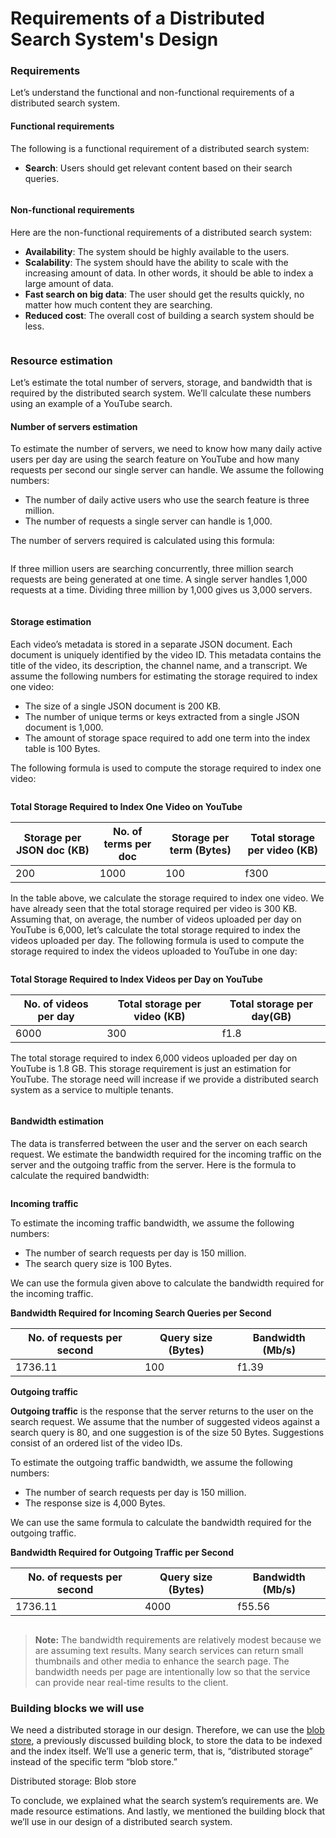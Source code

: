 # Requirements of a Distributed Search System's Design

### Requirements <a href="#requirements-0" id="requirements-0"></a>

Let’s understand the functional and non-functional requirements of a distributed search system.

#### Functional requirements <a href="#functional-requirements-1" id="functional-requirements-1"></a>

The following is a functional requirement of a distributed search system:

* **Search**: Users should get relevant content based on their search queries.

<figure><img src="https://kuweiguge.github.io/Grokking-Modern-System-Design-Interview-Gitbook/.gitbook/assets/Screenshot 2023-09-03 at 2.12.08 AM.png" alt=""><figcaption></figcaption></figure>

#### Non-functional requirements <a href="#non-functional-requirements-0" id="non-functional-requirements-0"></a>

Here are the non-functional requirements of a distributed search system:

* **Availability**: The system should be highly available to the users.
* **Scalability**: The system should have the ability to scale with the increasing amount of data. In other words, it should be able to index a large amount of data.
* **Fast search on big data**: The user should get the results quickly, no matter how much content they are searching.
* **Reduced cost**: The overall cost of building a search system should be less.

<figure><img src="https://kuweiguge.github.io/Grokking-Modern-System-Design-Interview-Gitbook/.gitbook/assets/Screenshot 2023-09-03 at 2.12.31 AM.png" alt=""><figcaption></figcaption></figure>

### Resource estimation <a href="#resource-estimation-0" id="resource-estimation-0"></a>

Let’s estimate the total number of servers, storage, and bandwidth that is required by the distributed search system. We’ll calculate these numbers using an example of a YouTube search.

#### Number of servers estimation <a href="#number-of-servers-estimation-1" id="number-of-servers-estimation-1"></a>

To estimate the number of servers, we need to know how many daily active users per day are using the search feature on YouTube and how many requests per second our single server can handle. We assume the following numbers:

* The number of daily active users who use the search feature is three million.
* The number of requests a single server can handle is 1,000.

The number of servers required is calculated using this formula:

<figure><img src="https://kuweiguge.github.io/Grokking-Modern-System-Design-Interview-Gitbook/.gitbook/assets/Screenshot 2023-09-03 at 2.13.01 AM.png" alt=""><figcaption></figcaption></figure>

If three million users are searching concurrently, three million search requests are being generated at one time. A single server handles 1,000 requests at a time. Dividing three million by 1,000 gives us 3,000 servers.

<figure><img src="https://kuweiguge.github.io/Grokking-Modern-System-Design-Interview-Gitbook/.gitbook/assets/Screenshot 2023-09-03 at 2.13.15 AM.png" alt=""><figcaption></figcaption></figure>

#### Storage estimation <a href="#storage-estimation-0" id="storage-estimation-0"></a>

Each video’s metadata is stored in a separate JSON document. Each document is uniquely identified by the video ID. This metadata contains the title of the video, its description, the channel name, and a transcript. We assume the following numbers for estimating the storage required to index one video:

* The size of a single JSON document is 200 KB.
* The number of unique terms or keys extracted from a single JSON document is 1,000.
* The amount of storage space required to add one term into the index table is 100 Bytes.

The following formula is used to compute the storage required to index one video:

<figure><img src="https://kuweiguge.github.io/Grokking-Modern-System-Design-Interview-Gitbook/.gitbook/assets/Screenshot 2023-09-03 at 2.14.23 AM.png" alt=""><figcaption></figcaption></figure>

**Total Storage Required to Index One Video on YouTube**

| Storage per JSON doc (KB) | No. of terms per doc | Storage per term (Bytes) | Total storage per video (KB) |
| ------------------------- | -------------------- | ------------------------ | ---------------------------- |
| 200                       | 1000                 | 100                      | f300                         |

In the table above, we calculate the storage required to index one video. We have already seen that the total storage required per video is 300 KB. Assuming that, on average, the number of videos uploaded per day on YouTube is 6,000, let’s calculate the total storage required to index the videos uploaded per day. The following formula is used to compute the storage required to index the videos uploaded to YouTube in one day:

<figure><img src="https://kuweiguge.github.io/Grokking-Modern-System-Design-Interview-Gitbook/.gitbook/assets/Screenshot 2023-09-03 at 2.14.50 AM.png" alt=""><figcaption></figcaption></figure>

**Total Storage Required to Index Videos per Day on YouTube**

| No. of videos per day | Total storage per video (KB) | Total storage per day(GB) |
| --------------------- | ---------------------------- | ------------------------- |
| 6000                  | 300                          | f1.8                      |

The total storage required to index 6,000 videos uploaded per day on YouTube is 1.8 GB. This storage requirement is just an estimation for YouTube. The storage need will increase if we provide a distributed search system as a service to multiple tenants.

<figure><img src="https://kuweiguge.github.io/Grokking-Modern-System-Design-Interview-Gitbook/.gitbook/assets/Screenshot 2023-09-03 at 2.15.36 AM.png" alt=""><figcaption></figcaption></figure>

#### Bandwidth estimation <a href="#bandwidth-estimation-0" id="bandwidth-estimation-0"></a>

The data is transferred between the user and the server on each search request. We estimate the bandwidth required for the incoming traffic on the server and the outgoing traffic from the server. Here is the formula to calculate the required bandwidth:

<figure><img src="https://kuweiguge.github.io/Grokking-Modern-System-Design-Interview-Gitbook/.gitbook/assets/Screenshot 2023-09-03 at 2.16.04 AM.png" alt=""><figcaption></figcaption></figure>

**Incoming traffic**

To estimate the incoming traffic bandwidth, we assume the following numbers:

* The number of search requests per day is 150 million.
* The search query size is 100 Bytes.

We can use the formula given above to calculate the bandwidth required for the incoming traffic.

**Bandwidth Required for Incoming Search Queries per Second**

| No. of requests per second | Query size (Bytes) | Bandwidth (Mb/s) |
| -------------------------- | ------------------ | ---------------- |
| 1736.11                    | 100                | f1.39            |

**Outgoing traffic**

**Outgoing traffic** is the response that the server returns to the user on the search request. We assume that the number of suggested videos against a search query is 80, and one suggestion is of the size 50 Bytes. Suggestions consist of an ordered list of the video IDs.

To estimate the outgoing traffic bandwidth, we assume the following numbers:

* The number of search requests per day is 150 million.
* The response size is 4,000 Bytes.

We can use the same formula to calculate the bandwidth required for the outgoing traffic.

**Bandwidth Required for Outgoing Traffic per Second**

| No. of requests per second | Query size (Bytes) | Bandwidth (Mb/s) |
| -------------------------- | ------------------ | ---------------- |
| 1736.11                    | 4000               | f55.56           |

<figure><img src="https://kuweiguge.github.io/Grokking-Modern-System-Design-Interview-Gitbook/.gitbook/assets/Screenshot 2023-09-03 at 2.16.38 AM.png" alt=""><figcaption></figcaption></figure>

> **Note:** The bandwidth requirements are relatively modest because we are assuming text results. Many search services can return small thumbnails and other media to enhance the search page. The bandwidth needs per page are intentionally low so that the service can provide near real-time results to the client.

### Building blocks we will use <a href="#building-blocks-we-will-use" id="building-blocks-we-will-use"></a>

We need a distributed storage in our design. Therefore, we can use the [blob store](../blob-store/system-design-a-blob-store.md), a previously discussed building block, to store the data to be indexed and the index itself. We’ll use a generic term, that is, “distributed storage” instead of the specific term “blob store.”

Distributed storage: Blob store

To conclude, we explained what the search system’s requirements are. We made resource estimations. And lastly, we mentioned the building block that we’ll use in our design of a distributed search system.

